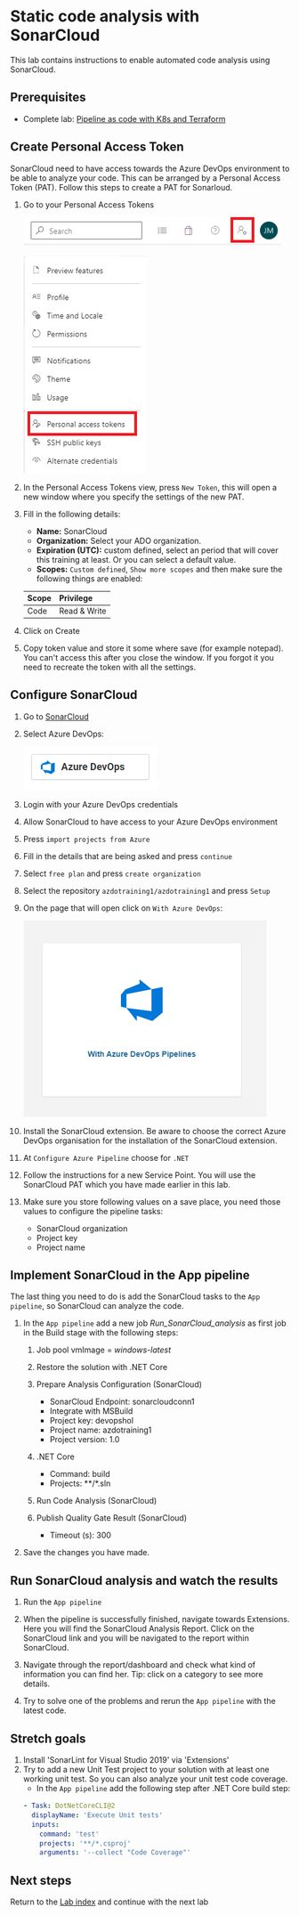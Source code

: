 # Static code analysis with SonarCloud

This lab contains instructions to enable automated code analysis using SonarCloud.

## Prerequisites

- Complete lab: [Pipeline as code with K8s and Terraform](https://dev.azure.com/thx1139/_git/workshop1?path=%2FREADME.md)

## Create Personal Access Token
SonarCloud need to have access towards the Azure DevOps environment to be able to analyze your code. This can be arranged by a Personal Access Token (PAT). Follow this steps to create a PAT for Sonarloud.

1. Go to your Personal Access Tokens

    ![alt text](../images/personal-access-tokens.png "")

    ![alt text](../images/personal-access-tokens-part2.png "")

1. In the Personal Access Tokens view, press `New Token`, this will open a new window where you specify the settings of the new PAT.
    
1. Fill in the following details:

    - **Name:** SonarCloud
    - **Organization:** Select your ADO organization.
    - **Expiration (UTC):** custom defined, select an period that will cover this training at least. Or you can select a default value.
    - **Scopes:** `Custom defined`, `Show more scopes` and then make sure the following things are enabled:

    | Scope     | Privilege |
    | :--------- | :------------------------|
    | Code | Read & Write |

1. Click on Create
1. Copy token value and store it some where save (for example notepad). You can't access this after you close the window. If you forgot it you need to recreate the token with all the settings.

## Configure SonarCloud
1. Go to [SonarCloud](https://sonarcloud.io/)
1. Select Azure DevOps:

    ![alt text](../images/sonarcloud-azuredevops.png)

1. Login with your Azure DevOps credentials
1. Allow SonarCloud to have access to your Azure DevOps environment
1. Press ```import projects from Azure```
1. Fill in the details that are being asked and press ```continue```
1. Select ```free plan``` and press ```create organization```
1. Select the repository ```azdotraining1/azdotraining1``` and press ```Setup```
1. On the page that will open click on ```With Azure DevOps```:

    ![alt text](../images/sonarcloud-with-azuredevops.PNG)

1. Install the SonarCloud extension. Be aware to choose the correct Azure DevOps organisation for the installation of the SonarCloud extension.

1. At ```Configure Azure Pipeline``` choose for ```.NET```
1. Follow the instructions for a new Service Point. You will use the SonarCloud PAT which you have made earlier in this lab.
1. Make sure you store following values on a save place, you need those values to configure the pipeline tasks:
    - SonarCloud organization
    - Project key
    - Project name

## Implement SonarCloud in the App pipeline
The last thing you need to do is add the SonarCloud tasks to the ```App pipeline```, so SonarCloud can analyze the code.

1. In the ```App pipeline``` add a new job *Run_SonarCloud_analysis* as first job in the Build stage with the following steps:
    1. Job pool vmImage = *windows-latest*

    1. Restore the solution with .NET Core
    
    1.  Prepare Analysis Configuration (SonarCloud)
        * SonarCloud Endpoint: sonarcloudconn1
        * Integrate with MSBuild
        * Project key: devopshol
        * Project name: azdotraining1
        * Project version: 1.0

    1. .NET Core
        * Command: build
        * Projects: **/*.sln

    1. Run Code Analysis (SonarCloud)

    1. Publish Quality Gate Result (SonarCloud)
        * Timeout (s): 300

1. Save the changes you have made.

## Run SonarCloud analysis and watch the results
1. Run the ```App pipeline```
1. When the pipeline is successfully finished, navigate towards Extensions. Here you will find the SonarCloud Analysis Report. Click on the SonarCloud link and you will be navigated to the report within SonarCloud.

1. Navigate through the report/dashboard and check what kind of information you can find her. Tip: click on a category to see more details.

1. Try to solve one of the problems and rerun the ```App pipeline``` with the latest code.

## Stretch goals

1. Install 'SonarLint for Visual Studio 2019' via 'Extensions'
2. Try to add a new Unit Test project to your solution with at least one working unit test. So you can also analyze your unit test code coverage.
    - In the ```App pipeline``` add the following step after .NET Core build step:
    ```yaml
    - Task: DotNetCoreCLI@2
      displayName: 'Execute Unit tests'
      inputs:
        command: 'test'
        projects: '**/*.csproj'
        arguments: '--collect "Code Coverage"'
    ```

## Next steps
Return to the [Lab index](../README.md) and continue with the next lab